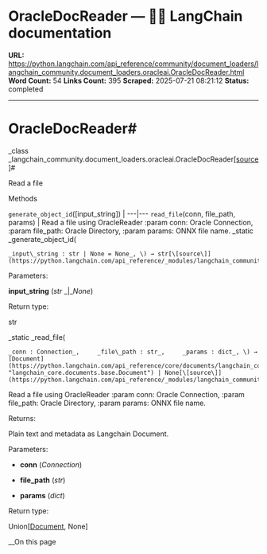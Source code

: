 # OracleDocReader — 🦜🔗 LangChain  documentation

**URL:** https://python.langchain.com/api_reference/community/document_loaders/langchain_community.document_loaders.oracleai.OracleDocReader.html
**Word Count:** 54
**Links Count:** 395
**Scraped:** 2025-07-21 08:21:12
**Status:** completed

---

# OracleDocReader\#

_class _langchain\_community.document\_loaders.oracleai.OracleDocReader[\[source\]](https://python.langchain.com/api_reference/_modules/langchain_community/document_loaders/oracleai.html#OracleDocReader)\#     

Read a file

Methods

`generate_object_id`\(\[input\_string\]\) |    ---|---   `read_file`\(conn, file\_path, params\) | Read a file using OracleReader :param conn: Oracle Connection, :param file\_path: Oracle Directory, :param params: ONNX file name.      _static _generate\_object\_id\(

    _input\_string : str | None = None_, \) → str[\[source\]](https://python.langchain.com/api_reference/_modules/langchain_community/document_loaders/oracleai.html#OracleDocReader.generate_object_id)\#     

Parameters:     

**input\_string** \(_str_ _|__None_\)

Return type:     

str

_static _read\_file\(

    _conn : Connection_,     _file\_path : str_,     _params : dict_, \) → [Document](https://python.langchain.com/api_reference/core/documents/langchain_core.documents.base.Document.html#langchain_core.documents.base.Document "langchain_core.documents.base.Document") | None[\[source\]](https://python.langchain.com/api_reference/_modules/langchain_community/document_loaders/oracleai.html#OracleDocReader.read_file)\#     

Read a file using OracleReader :param conn: Oracle Connection, :param file\_path: Oracle Directory, :param params: ONNX file name.

Returns:     

Plain text and metadata as Langchain Document.

Parameters:     

  * **conn** \(_Connection_\)

  * **file\_path** \(_str_\)

  * **params** \(_dict_\)

Return type:     

Union\[[Document](https://python.langchain.com/api_reference/core/documents/langchain_core.documents.base.Document.html#langchain_core.documents.base.Document "langchain_core.documents.base.Document"), None\]

__On this page